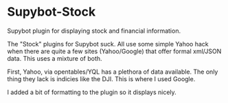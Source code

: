 Supybot-Stock
=============

Supybot plugin for displaying stock and financial information.

The "Stock" plugins for Supybot suck. All use some simple Yahoo hack when there are quite a few sites (Yahoo/Google) that offer
formal xml/JSON data. This uses a mixture of both.

First, Yahoo, via opentables/YQL has a plethora of data available. The only thing they lack is indicies like the DJI. This is where
I used Google. 

I added a bit of formatting to the plugin so it displays nicely. 
